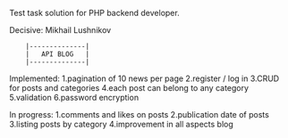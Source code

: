 Test task solution for PHP backend developer.

Decisive: Mikhail Lushnikov

        |--------------|
        |   API BLOG   |
        |--------------|

Implemented:
1.pagination of 10 news per page
2.register / log in
3.CRUD for posts and categories
4.each post can belong to any category
5.validation
6.password encryption

In progress:
1.comments and likes on posts
2.publication date of posts
3.listing posts by category
4.improvement in all aspects blog